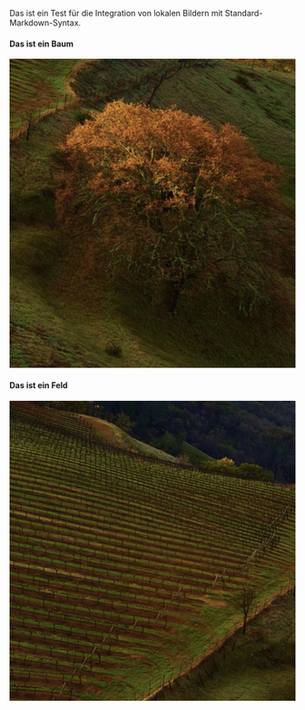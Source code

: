 Das ist ein Test für die Integration von lokalen Bildern mit Standard-Markdown-Syntax.

#### Das ist ein Baum

![](attachments/Bildschirmfoto%202024-09-04%20um%2009.06.33.png)

#### Das ist ein Feld

![](attachments/Bildschirmfoto%202024-09-04%20um%2009.19.24.png)